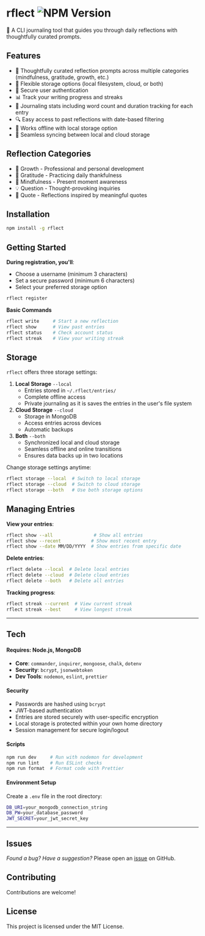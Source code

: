 # rflect ![NPM Version](https://img.shields.io/npm/v/rflect)
📝 A CLI journaling tool that guides you through daily reflections with thoughtfully curated prompts.

## Features
- 🤔 Thoughtfully curated reflection prompts across multiple categories (mindfulness, gratitude, growth, etc.)
- 💾 Flexible storage options (local filesystem, cloud, or both)
- 🔐 Secure user authentication
- 📊 Track your writing progress and streaks
- 📝 Journaling stats including word count and duration tracking for each entry
- 🔍 Easy access to past reflections with date-based filtering
- 📱 Works offline with local storage option
- 🔄 Seamless syncing between local and cloud storage

## Reflection Categories
- 🎯 Growth - Professional and personal development
- 🙏 Gratitude - Practicing daily thankfulness
- 💭 Mindfulness - Present moment awareness
- 💡 Question - Thought-provoking inquiries
- 💌 Quote - Reflections inspired by meaningful quotes

## Installation
```bash
npm install -g rflect
```

## Getting Started
**During registration, you'll**:
- Choose a username (minimum 3 characters)
- Set a secure password (minimum 6 characters)
- Select your preferred storage option

```bash
rflect register
```

**Basic Commands**
```bash
rflect write     # Start a new reflection
rflect show      # View past entries
rflect status    # Check account status
rflect streak    # View your writing streak
```

## Storage
`rflect` offers three storage settings:
1. **Local Storage** `--local`
   - Entries stored in `~/.rflect/entries/`
   - Complete offline access
   - Private journaling as it is saves the entries in the user's file system
2. **Cloud Storage** `--cloud`
   - Storage in MongoDB
   - Access entries across devices 
   - Automatic backups
3. **Both** `--both`
   - Synchronized local and cloud storage
   - Seamless offline and online transitions
   - Ensures data backs up in two locations

Change storage settings anytime:
```bash
rflect storage --local  # Switch to local storage
rflect storage --cloud  # Switch to cloud storage
rflect storage --both   # Use both storage options
```

## Managing Entries
**View your entries**:
```bash
rflect show --all               # Show all entries
rflect show --recent           # Show most recent entry
rflect show --date MM/DD/YYYY  # Show entries from specific date
```

**Delete entries**:
```bash
rflect delete --local  # Delete local entries
rflect delete --cloud  # Delete cloud entries
rflect delete --both   # Delete all entries
```

**Tracking progress**:
```bash
rflect streak --current  # View current streak
rflect streak --best     # View longest streak
```

---

## Tech
#### Requires: **Node.js, MongoDB**
- **Core**: `commander`, `inquirer`, `mongoose`, `chalk`, `dotenv`
- **Security**: `bcrypt`, `jsonwebtoken`
- **Dev Tools**: `nodemon`, `eslint`, `prettier`

#### Security
- Passwords are hashed using `bcrypt`
- JWT-based authentication
- Entries are stored securely with user-specific encryption
- Local storage is protected within your own home directory
- Session management for secure login/logout

#### Scripts
```bash
npm run dev     # Run with nodemon for development
npm run lint    # Run ESLint checks
npm run format  # Format code with Prettier
```

#### Environment Setup
Create a `.env` file in the root directory:
```bash
DB_URI=your_mongodb_connection_string
DB_PW=your_database_password
JWT_SECRET=your_jwt_secret_key
```
---
## Issues
*Found a bug? Have a suggestion?* Please open an [issue](https://github.com/aniqatc/rflect-cli/issues) on GitHub.

## Contributing
Contributions are welcome!

## License
This project is licensed under the MIT License.
